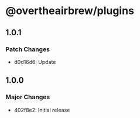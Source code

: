 # @overtheairbrew/plugins

## 1.0.1

### Patch Changes

- d0d16d6: Update

## 1.0.0

### Major Changes

- 402f8e2: Initial release
